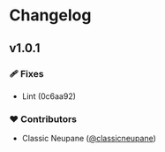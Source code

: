 # Changelog


## v1.0.1


### 🩹 Fixes

  - Lint (0c6aa92)

### ❤️  Contributors

- Classic Neupane ([@classicneupane](http://github.com/classicneupane))

